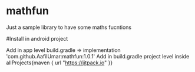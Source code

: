 # mathfun
Just a sample library to have some maths fucntions

#Install in android project

Add in app level build.gradle => implementation 'com.github.AafilUmar:mathfun:1.0.1'
Add in build.gradle project level inside allProjects{maven { url "https://jitpack.io" }}
